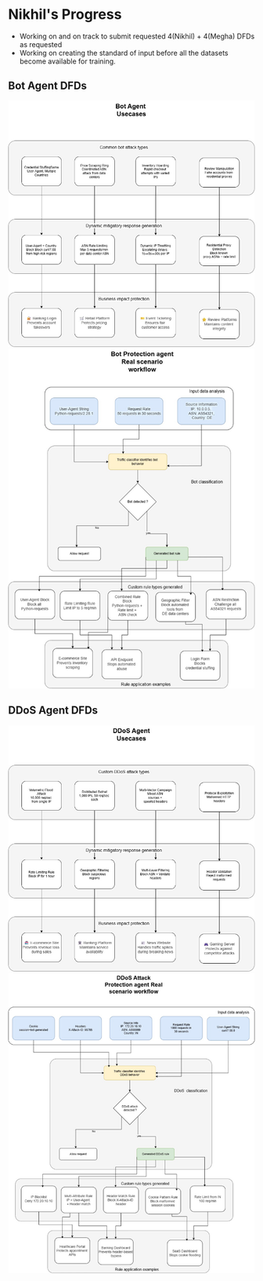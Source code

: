 # Nikhil's Progress 
- Working on and on track to submit requested 4(Nikhil) + 4(Megha) DFDs as requested 
- Working on creating the standard of input before all the datasets become available for training.

## Bot Agent DFDs
<img src="../../DDoS%20and%20Bot%20LLD/Bot%20Agent%20usecases.jpg" width="600" />


<img src="../../DDoS%20and%20Bot%20LLD/Bot%20agent%20workflow%20in%20action.jpg" width="600" />


## DDoS Agent DFDs
<img src="../../DDoS%20and%20Bot%20LLD/DDos%20Agent%20usecases.jpg" width="600" />


<img src="../../DDoS%20and%20Bot%20LLD/DDoS%20agent%20workflow%20in%20action.jpg" width="600" />
